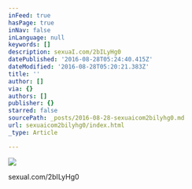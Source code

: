 ```yaml
---
inFeed: true
hasPage: true
inNav: false
inLanguage: null
keywords: []
description: sexuaI.com/2bILyHg0
datePublished: '2016-08-28T05:24:40.415Z'
dateModified: '2016-08-28T05:20:21.383Z'
title: ''
author: []
via: {}
authors: []
publisher: {}
starred: false
sourcePath: _posts/2016-08-28-sexuaicom2bilyhg0.md
url: sexuaicom2bilyhg0/index.html
_type: Article

---
```

![](https://the-grid-user-content.s3-us-west-2.amazonaws.com/e6d32460-a2f8-4047-8134-de8fa2814a5b.jpg)

sexuaI.com/2bILyHg0